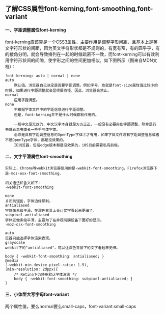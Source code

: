 ## 了解CSS属性font-kerning,font-smoothing,font-variant
#### 一、字距调整属性font-kerning
font-kerning应该算是一个CSS3属性，主要作用是调整字形间距，且基本上是英文字符形状的间距，因为英文字符形状都是不规则的，有宽有窄，有的圆乎乎，有的棱角分明，就会导致排列在一起的时候疏密不一致，而font-kerning可以有效利用字符形状间的间隙，使字形之间的空间更加相似，如下图所示（图来自MDN文档）：
```
font-kerning: auto | normal | none
auto
    默认值。浏览器自己决定是否要字距调整。例如字号，也就是font-size属性值比较小的时候，如果进行字距调整就会显得很奇怪，因此，浏览器会禁止。
normal
    应用字距调整。
none
    不根据字体文件中的字距信息进行字距调整。
    但是，font-kerning并不是什么时候都有作用的。

    一般中文是无效的，中文汉字本身就是方方正正，一般没有必要用到字距调整，除非是行书或者草书或者一些手写体字体。
    必须是具有字距调整信息的OpenType字体①才有用，如果字体文件没有字距调整信息或者不是OpenType字体，都是没效果的。
    IE浏览器，包括edge版本都是没效果的，iOS目前需要私有前缀。
```
#### 二、文字平滑属性font-smoothing
```
实际上，Chrome等webkit浏览器使用的是-webkit-font-smoothing，Firefox浏览器下是-moz-osx-font-smoothing，

相关语法和含义如下：
-webkit-font-smoothing

none
关闭抗锯齿，字体边缘犀利。
antialiased
字体像素级平滑，在深色背景上会让文字看起来更细了。
subpixel-antialiased
字体亚像素级平滑，主要为了在非视网膜设备下更好的显示。
-moz-osx-font-smoothing

auto
览器只能选择字体渲染表现。
grayscale
webkit下的"antialiased"，可以让深色背景下的文字看起来更细。
```
```
body { -webkit-font-smoothing: antialiased; }
@media
(-webkit-min-device-pixel-ratio: 1.5),
(min-resolution: 2dppx){
    /* Retina下仍使用默认字体渲染 */
    body { -webkit-font-smoothing: subpixel-antialiased; }
}
```
#### 三、小体型大写字母font-variant
两个属性值，要么normal要么small-caps，font-variant:small-caps